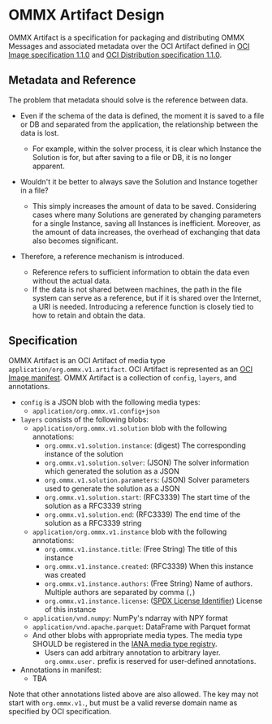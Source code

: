 OMMX Artifact Design
=====================

OMMX Artifact is a specification for packaging and distributing OMMX Messages and associated metadata over the OCI Artifact defined in [OCI Image specification 1.1.0](https://github.com/opencontainers/image-spec/blob/v1.1.0/spec.md) and [OCI Distribution specification 1.1.0](https://github.com/opencontainers/distribution-spec/blob/v1.1.0/spec.md).

Metadata and Reference
-----------------------

The problem that metadata should solve is the reference between data.

- Even if the schema of the data is defined, the moment it is saved to a file or DB and separated from the application, the relationship between the data is lost.
  - For example, within the solver process, it is clear which Instance the Solution is for, but after saving to a file or DB, it is no longer apparent.

- Wouldn't it be better to always save the Solution and Instance together in a file?
  - This simply increases the amount of data to be saved. Considering cases where many Solutions are generated by changing parameters for a single Instance, saving all Instances is inefficient. Moreover, as the amount of data increases, the overhead of exchanging that data also becomes significant.

- Therefore, a reference mechanism is introduced.
  - Reference refers to sufficient information to obtain the data even without the actual data.
  - If the data is not shared between machines, the path in the file system can serve as a reference, but if it is shared over the Internet, a URI is needed. Introducing a reference function is closely tied to how to retain and obtain the data.

Specification
--------------

OMMX Artifact is an OCI Artifact of media type `application/org.ommx.v1.artifact`.
OCI Artifact is represented as an [OCI Image manifest](https://github.com/opencontainers/image-spec/blob/v1.1.0/manifest.md).
OMMX Artifact is a collection of `config`, `layers`, and annotations.

- `config` is a JSON blob with the following media types:
  - `application/org.ommx.v1.config+json`
- `layers` consists of the following blobs:
  - `application/org.ommx.v1.solution` blob with the following annotations:
    - `org.ommx.v1.solution.instance`: (digest) The corresponding instance of the solution
    - `org.ommx.v1.solution.solver`: (JSON) The solver information which generated the solution as a JSON
    - `org.ommx.v1.solution.parameters`: (JSON) Solver parameters used to generate the solution as a JSON
    - `org.ommx.v1.solution.start`: (RFC3339) The start time of the solution as a RFC3339 string
    - `org.ommx.v1.solution.end`: (RFC3339) The end time of the solution as a RFC3339 string
  - `application/org.ommx.v1.instance` blob with the following annotations:
    - `org.ommx.v1.instance.title`: (Free String) The title of this instance
    - `org.ommx.v1.instance.created`: (RFC3339) When this instance was created
    - `org.ommx.v1.instance.authors`: (Free String) Name of authors. Multiple authors are separated by comma (`,`)
    - `org.ommx.v1.instance.license`: ([SPDX License Identifier](https://spdx.org/licenses/)) License of this instance
  - `application/vnd.numpy`: NumPy's ndarray with NPY format
  - `application/vnd.apache.parquet`: DataFrame with Parquet format
  - And other blobs with appropriate media types. The media type SHOULD be registered in the [IANA media type registry](https://www.iana.org/assignments/media-types/media-types.xhtml).
    - Users can add arbitrary annotation to arbitrary layer. `org.ommx.user.` prefix is reserved for user-defined annotations.
- Annotations in manifest:
  - TBA

Note that other annotations listed above are also allowed.
The key may not start with `org.ommx.v1.`, but must be a valid reverse domain name as specified by OCI specification.
